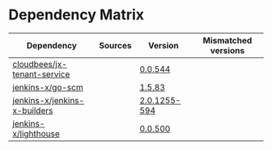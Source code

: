 # Dependency Matrix

Dependency | Sources | Version | Mismatched versions
---------- | ------- | ------- | -------------------
[cloudbees/jx-tenant-service](https://github.com/cloudbees/jx-tenant-service) |  | [0.0.544](https://github.com/cloudbees/jx-tenant-service/releases/tag/v0.0.544) | 
[jenkins-x/go-scm](https://github.com/jenkins-x/go-scm) |  | [1.5.83]() | 
[jenkins-x/jenkins-x-builders](https://github.com/jenkins-x/jenkins-x-builders) |  | [2.0.1255-594]() | 
[jenkins-x/lighthouse](https://github.com/jenkins-x/lighthouse) |  | [0.0.500]() | 

